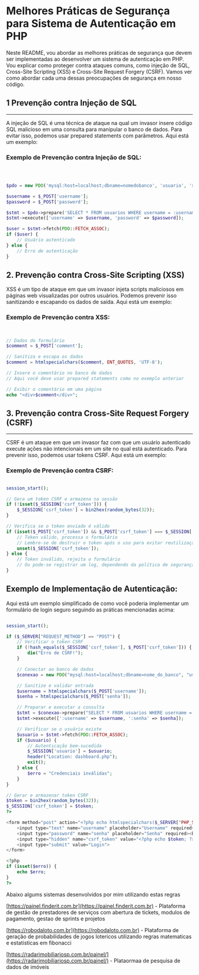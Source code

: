   

Melhores Práticas de Segurança para Sistema de Autenticação em PHP
==========================================================================

  

Neste README, vou abordar as melhores práticas de segurança que devem ser implementadas ao desenvolver um sistema de autenticação em PHP. Vou explicar como proteger contra ataques comuns, como injeção de SQL, Cross-Site Scripting (XSS) e Cross-Site Request Forgery (CSRF). Vamos ver como abordar cada uma dessas preocupações de segurança em nosso código.

  

## 1 Prevenção contra Injeção de SQL
-----------------------------------

  

A injeção de SQL é uma técnica de ataque na qual um invasor insere código SQL malicioso em uma consulta para manipular o banco de dados. Para evitar isso, podemos usar prepared statements com parâmetros. Aqui está um exemplo:

  

### Exemplo de Prevenção contra Injeção de SQL:

  

```php

  

$pdo = new PDO('mysql:host=localhost;dbname=nomedobanco', 'usuario', 'senha');

$username = $_POST['username'];
$password = $_POST['password'];

$stmt = $pdo->prepare('SELECT * FROM usuarios WHERE username = :username AND password = :password');
$stmt->execute(['username' => $username, 'password' => $password]);

$user = $stmt->fetch(PDO::FETCH_ASSOC);
if ($user) {
    // Usuário autenticado
} else {
    // Erro de autenticação
}
```
  

## 2. Prevenção contra Cross-Site Scripting (XSS)


  

XSS é um tipo de ataque em que um invasor injeta scripts maliciosos em páginas web visualizadas por outros usuários. Podemos prevenir isso sanitizando e escapando os dados de saída. Aqui está um exemplo:

  

### Exemplo de Prevenção contra XSS:

  

```php

  
// Dados do formulário
$comment = $_POST['comment'];

// Sanitiza e escapa os dados
$comment = htmlspecialchars($comment, ENT_QUOTES, 'UTF-8');

// Insere o comentário no banco de dados
// Aqui você deve usar prepared statements como no exemplo anterior

// Exibir o comentário em uma página
echo "<div>$comment</div>";

```

## 3. Prevenção contra Cross-Site Request Forgery (CSRF)
------------------------------------------------------

  

CSRF é um ataque em que um invasor faz com que um usuário autenticado execute ações não intencionais em um site no qual está autenticado. Para prevenir isso, podemos usar tokens CSRF. Aqui está um exemplo:

  

### Exemplo de Prevenção contra CSRF:

  

```php

session_start();

// Gera um token CSRF e armazena na sessão
if (!isset($_SESSION['csrf_token'])) {
    $_SESSION['csrf_token'] = bin2hex(random_bytes(32));
}

// Verifica se o token enviado é válido
if (isset($_POST['csrf_token']) && $_POST['csrf_token'] === $_SESSION['csrf_token']) {
    // Token válido, processa o formulário
    // Lembre-se de destruir o token após o uso para evitar reutilização
    unset($_SESSION['csrf_token']);
} else {
    // Token inválido, rejeita o formulário
    // Ou pode-se registrar um log, dependendo da política de segurança
}

```
## Exemplo de Implementação de Autenticação:

Aqui está um exemplo simplificado de como você poderia implementar um formulário de login seguro seguindo as práticas mencionadas acima:


```php

session_start();

if ($_SERVER["REQUEST_METHOD"] == "POST") {
    // Verificar o token CSRF
    if (!hash_equals($_SESSION['csrf_token'], $_POST['csrf_token'])) {
        die("Erro de CSRF!");
    }

    // Conectar ao banco de dados
    $conexao = new PDO("mysql:host=localhost;dbname=nome_do_banco", "usuario", "senha");

    // Sanitize e validar entrada
    $username = htmlspecialchars($_POST['username']);
    $senha = htmlspecialchars($_POST['senha']);

    // Preparar e executar a consulta
    $stmt = $conexao->prepare("SELECT * FROM usuarios WHERE username = :username AND senha = :senha");
    $stmt->execute([':username' => $username, ':senha' => $senha]);

    // Verificar se o usuário existe
    $usuario = $stmt->fetch(PDO::FETCH_ASSOC);
    if ($usuario) {
        // Autenticação bem-sucedida
        $_SESSION['usuario'] = $usuario;
        header("Location: dashboard.php");
        exit();
    } else {
        $erro = "Credenciais inválidas";
    }
}

// Gerar e armazenar token CSRF
$token = bin2hex(random_bytes(32));
$_SESSION['csrf_token'] = $token;
?>

<form method="post" action="<?php echo htmlspecialchars($_SERVER["PHP_SELF"]); ?>">
    <input type="text" name="username" placeholder="Username" required><br>
    <input type="password" name="senha" placeholder="Senha" required><br>
    <input type="hidden" name="csrf_token" value="<?php echo $token; ?>">
    <input type="submit" value="Login">
</form>

<?php
if (isset($erro)) {
    echo $erro;
}
?>
```

Abaixo algums sistemas desenvolvidos por mim utilizando estas regras

[https://painel.finderit.com.br](https://painel.finderit.com.br) - Plataforma de gestão de prestadores de serviços com abertura de tickets, modulos de pagamento, gestao de sprints e projetos


[https://robodaloto.com.br](https://robodaloto.com.br) - Plataforma de geração de probabilidades de jogos lotericos utilizando regras matematicas e estatisticas em fibonacci

[https://radarimobiliariosp.com.br/painel/](https://radarimobiliariosp.com.br/painel/) - Plataormaa de pesquisa de dados de imóveis




